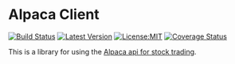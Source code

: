 
# Alpaca Client


[![Build Status](https://jenkins.ultimaengineering.io/buildStatus/icon?job=ultimaengineering%2Falpaca-client%2Fmaster)](https://jenkins.ultimaengineering.io/job/ultimaengineering/job/alpaca-client/job/master/)
[![Latest Version](https://img.shields.io/crates/v/alpaca-client.svg)](https://crates.io/crates/alpaca-client)
[![License:MIT](https://img.shields.io/badge/License-MIT-yellow.svg)](https://opensource.org/licenses/MIT)
[![Coverage Status](https://coveralls.io/repos/github/ultimaengineering/alpaca-client/badge.svg?branch=master)](https://coveralls.io/github/ultimaengineering/alpaca-client?branch=master)

This is a library for using the [Alpaca api for stock trading](https://alpaca.markets/).
